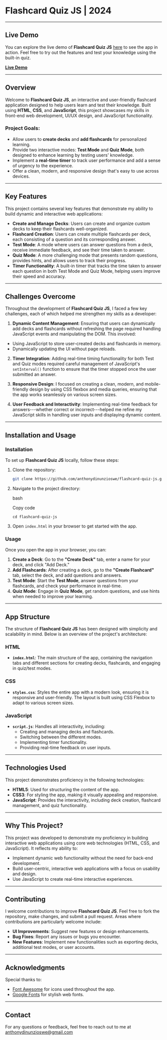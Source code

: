 # Flashcard Quiz JS | 2024

---

## Live Demo
You can explore the live demo of **Flashcard Quiz JS** [here](https://anthonydinunzioswe.github.io/flashCardsJS) to see the app in action. Feel free to try out the features and test your knowledge using the built-in quiz.

[**Live Demo**](https://anthonydinunzioswe.github.io/flashCardsJS)

---

## Overview
Welcome to **Flashcard Quiz JS**, an interactive and user-friendly flashcard application designed to help users learn and test their knowledge. Built using **HTML**, **CSS**, and **JavaScript**, this project showcases my skills in front-end web development, UI/UX design, and JavaScript functionality.

### Project Goals:
- Allow users to **create decks** and **add flashcards** for personalized learning.
- Provide two interactive modes: **Test Mode** and **Quiz Mode**, both designed to enhance learning by testing users' knowledge.
- Implement a **real-time timer** to track user performance and add a sense of urgency to the experience.
- Offer a clean, modern, and responsive design that's easy to use across devices.

---

## Key Features
This project contains several key features that demonstrate my ability to build dynamic and interactive web applications:

- **Create and Manage Decks**: Users can create and organize custom decks to keep their flashcards well-organized.
- **Flashcard Creation**: Users can create multiple flashcards per deck, each consisting of a question and its corresponding answer.
- **Test Mode**: A mode where users can answer questions from a deck, receive immediate feedback, and see their time taken to answer.
- **Quiz Mode**: A more challenging mode that presents random questions, provides hints, and allows users to track their progress.
- **Timer Functionality**: A built-in timer that tracks the time taken to answer each question in both Test Mode and Quiz Mode, helping users improve their speed and accuracy.

---

## Challenges Overcome
Throughout the development of **Flashcard Quiz JS**, I faced a few key challenges, each of which helped me strengthen my skills as a developer:

1. **Dynamic Content Management**: Ensuring that users can dynamically add decks and flashcards without refreshing the page required handling JavaScript events and manipulating the DOM. This involved:
 - Using JavaScript to store user-created decks and flashcards in memory.
 - Dynamically updating the UI without page reloads.

2. **Timer Integration**: Adding real-time timing functionality for both Test and Quiz modes required careful management of JavaScript's `setInterval()` function to ensure that the timer stopped once the user submitted an answer.

3. **Responsive Design**: I focused on creating a clean, modern, and mobile-friendly design by using CSS flexbox and media queries, ensuring that the app works seamlessly on various screen sizes.

4. **User Feedback and Interactivity**: Implementing real-time feedback for answers---whether correct or incorrect---helped me refine my JavaScript skills in handling user inputs and displaying dynamic content.

---

## Installation and Usage

### Installation
To set up **Flashcard Quiz JS** locally, follow these steps:

1. Clone the repository:
   ```bash
   git clone https://github.com/anthonydinunzioswe/flashcard-quiz-js.git `

1.  Navigate to the project directory:

    bash

    Copy code

    `cd flashcard-quiz-js`

2.  Open `index.html` in your browser to get started with the app.

### Usage

Once you open the app in your browser, you can:

1.  **Create a Deck**: Go to the **"Create Deck"** tab, enter a name for your deck, and click "Add Deck."
2.  **Add Flashcards**: After creating a deck, go to the **"Create Flashcard"** tab, select the deck, and add questions and answers.
3.  **Test Mode**: Start the **Test Mode**, answer questions from your flashcards, and check your performance in real-time.
4.  **Quiz Mode**: Engage in **Quiz Mode**, get random questions, and use hints when needed to improve your learning.

* * * * *

App Structure
-------------

The structure of **Flashcard Quiz JS** has been designed with simplicity and scalability in mind. Below is an overview of the project's architecture:

### HTML

-   **`index.html`**: The main structure of the app, containing the navigation tabs and different sections for creating decks, flashcards, and engaging in quiz/test modes.

### CSS

-   **`styles.css`**: Styles the entire app with a modern look, ensuring it is responsive and user-friendly. The layout is built using CSS Flexbox to adapt to various screen sizes.

### JavaScript

-   **`script.js`**: Handles all interactivity, including:
    -   Creating and managing decks and flashcards.
    -   Switching between the different modes.
    -   Implementing timer functionality.
    -   Providing real-time feedback on user inputs.

* * * * *

Technologies Used
-----------------

This project demonstrates proficiency in the following technologies:

-   **HTML5**: Used for structuring the content of the app.
-   **CSS3**: For styling the app, making it visually appealing and responsive.
-   **JavaScript**: Provides the interactivity, including deck creation, flashcard management, and quiz functionality.

* * * * *

Why This Project?
-----------------

This project was developed to demonstrate my proficiency in building interactive web applications using core web technologies (HTML, CSS, and JavaScript). It reflects my ability to:

-   Implement dynamic web functionality without the need for back-end development.
-   Build user-centric, interactive web applications with a focus on usability and design.
-   Use JavaScript to create real-time interactive experiences.

* * * * *

Contributing
------------

I welcome contributions to improve **Flashcard Quiz JS**. Feel free to fork the repository, make changes, and submit a pull request. Areas where contributions are particularly welcome include:

-   **UI Improvements**: Suggest new features or design enhancements.
-   **Bug Fixes**: Report any issues or bugs you encounter.
-   **New Features**: Implement new functionalities such as exporting decks, additional test modes, or user accounts.

* * * * *

Acknowledgments
---------------

Special thanks to:

-   [Font Awesome](https://fontawesome.com/) for icons used throughout the app.
-   [Google Fonts](https://fonts.google.com/) for stylish web fonts.

* * * * *

Contact
-------

For any questions or feedback, feel free to reach out to me at anthonydinunzioswe@gmail.com
